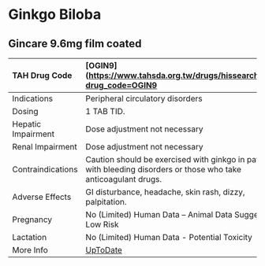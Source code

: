 # Ginkgo Biloba

## Gincare 9.6mg film coated

| TAH Drug Code      | [OGIN9](https://www.tahsda.org.tw/drugs/hissearch.php?drug_code=OGIN9                                              |
|:-------------------|:-------------------------------------------------------------------------------------------------------------------|
| Indications        | Peripheral circulatory disorders                                                                                   |
| Dosing             | 1 TAB TID.                                                                                                         |
| Hepatic Impairment | Dose adjustment not necessary                                                                                      |
| Renal Impairment   | Dose adjustment not necessary                                                                                      |
| Contraindications  | Caution should be exercised with ginkgo in patients with bleeding disorders or those who take anticoagulant drugs. |
| Adverse Effects    | GI disturbance, headache, skin rash, dizzy, palpitation.                                                           |
| Pregnancy          | No (Limited) Human Data – Animal Data Suggest Low Risk                                                             |
| Lactation          | No (Limited) Human Data - Potential Toxicity                                                                       |
| More Info          | [UpToDate](https://www.uptodate.com/contents/ginkgo-biloba-drug-information)                                       |

